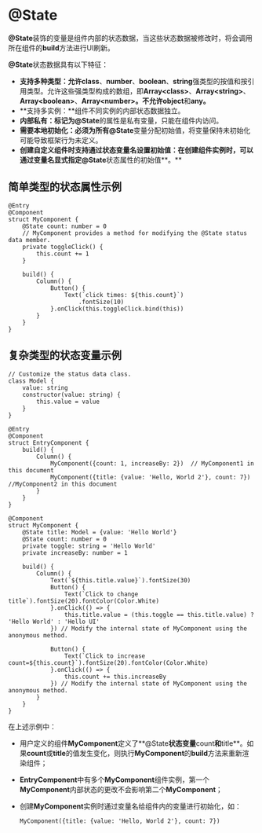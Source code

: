 # @State<a name="ZH-CN_TOPIC_0000001157228861"></a>

**@State**装饰的变量是组件内部的状态数据，当这些状态数据被修改时，将会调用所在组件的**build**方法进行UI刷新。

**@State**状态数据具有以下特征：

-   **支持多种类型：**允许**class**、**number**、**boolean**、**string**强类型的按值和按引用类型。允许这些强类型构成的数组，即**Array<class\>**、**Array<string\>**、**Array<boolean\>**、**Array<number\>。**不允许**object**和**any。**
-   **支持多实例：**组件不同实例的内部状态数据独立。
-   **内部私有：**标记为**@State**的属性是私有变量，只能在组件内访问。
-   **需要本地初始化：**必须为所有**@State**变量分配初始值，将变量保持未初始化可能导致框架行为未定义。
-   **创建自定义组件时支持通过状态变量名设置初始值：**在创建组件实例时，可以通过变量名显式指定**@State**状态属性的初始值**。**

## 简单类型的状态属性示例<a name="section1943814324316"></a>

```
@Entry
@Component
struct MyComponent {
    @State count: number = 0
    // MyComponent provides a method for modifying the @State status data member.
    private toggleClick() {
        this.count += 1
    }

    build() {
        Column() {
            Button() {
                Text(`click times: ${this.count}`)
                    .fontSize(10)
            }.onClick(this.toggleClick.bind(this))
        }
    }
}
```

## 复杂类型的状态变量示例<a name="section17881156184313"></a>

```
// Customize the status data class.
class Model {
    value: string
    constructor(value: string) {
        this.value = value
    }
}

@Entry
@Component
struct EntryComponent {
    build() {
        Column() {
            MyComponent({count: 1, increaseBy: 2})  // MyComponent1 in this document
            MyComponent({title: {value: 'Hello, World 2'}, count: 7})   //MyComponent2 in this document
        }
    }
}

@Component
struct MyComponent {
    @State title: Model = {value: 'Hello World'}
    @State count: number = 0
    private toggle: string = 'Hello World'
    private increaseBy: number = 1

    build() {
        Column() {
            Text(`${this.title.value}`).fontSize(30)
            Button() {
                Text(`Click to change title`).fontSize(20).fontColor(Color.White)
            }.onClick(() => {
                this.title.value = (this.toggle == this.title.value) ? 'Hello World' : 'Hello UI'
            }) // Modify the internal state of MyComponent using the anonymous method.

            Button() {
                Text(`Click to increase count=${this.count}`).fontSize(20).fontColor(Color.White)
            }.onClick(() => {
                this.count += this.increaseBy
            }) // Modify the internal state of MyComponent using the anonymous method.
        }
    }
}
```

在上述示例中：

-   用户定义的组件**MyComponent**定义了**@State**状态变量**count**和**title**。如果**count**或**title**的值发生变化，则执行**MyComponent**的**build**方法来重新渲染组件；
-   **EntryComponent**中有多个**MyComponent**组件实例，第一个**MyComponent**内部状态的更改不会影响第二个**MyComponent**；
-   创建**MyComponent**实例时通过变量名给组件内的变量进行初始化，如：

    ```
    MyComponent({title: {value: 'Hello, World 2'}, count: 7})
    ```

